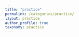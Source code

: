 ```yaml
---
title: "practice"
permalink: /categories/practice/
layout: practice
author_profile: true
taxonomy: practice
---
```


